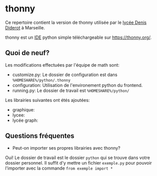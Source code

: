 # thonny

Ce repertoire contient la version de thonny utilisée par le [lycée Denis Diderot](http://www.lyc-diderot.ac-aix-marseille.fr/spip/) à Marseille.

thonny est un [IDE](https://fr.wikipedia.org/wiki/Environnement_de_d%C3%A9veloppement) python simple téléchargeable sur https://thonny.org/.

## Quoi de neuf?
Les modifications effectuées par l'équipe de math sont:
- customize.py: Le dossier de configuration est dans `%HOMESHARE%/python/.thonny`
- configuration: Utilisation de l'environement python du frontend.
- running.py: Le dossier de travail est `%HOMESHARE%/python/`


Les librairies suivantes ont étés ajoutées:
- graphique:
- lycee:
- lycée graph:

## Questions fréquentes

- Peut-on importer ses propres librairies avec thonny?

Oui! Le dossier de travail est le dossier `python` qui se trouve dans votre dossier personnel. Il suffit d'y mettre un fichier `exemple.py` pour pouvoir l'importer avec la commande `from exemple import *`
